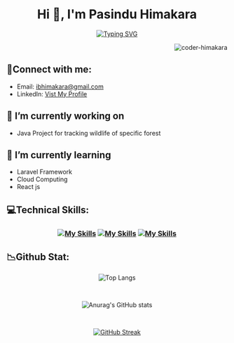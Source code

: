 <h1 align="center">Hi 👋, I'm Pasindu Himakara</h1>
<div align=center>
  
<a href="https://git.io/typing-svg"><img src="https://readme-typing-svg.demolab.com?font=Fira+Code&pause=1000&color=23F720&random=false&width=435&lines=I+am+a+tech+enthusiast.;Adept+at+Mastering+New+Concepts." alt="Typing SVG" /></a>
</div>
<p align="right"> <img src="https://komarev.com/ghpvc/?username=coder-himakara&label=Profile%20views&color=0e75b6&style=flat" alt="coder-himakara" /> </p>


## :calling:Connect with me:
- Email:  ibhimakara@gmail.com
- LinkedIn:  <a href="https://linkedin.com/in/pasindu-himakara-b44885285">Vist My Profile</a> 


## 🔭 I’m currently working on 
- Java Project for tracking wildlife of specific forest

## 🌱 I’m currently learning 
- Laravel Framework
- Cloud Computing
- React js



## :computer:Technical Skills:
<h3 align=center>
  
[![My Skills](https://skillicons.dev/icons?i=js,html,css,bootstrap)](https://skillicons.dev)
[![My Skills](https://skillicons.dev/icons?i=java,figma&theme=light)](https://skillicons.dev)
[![My Skills](https://skillicons.dev/icons?i=c,git,laravel,mysql,ps,php)](https://skillicons.dev)
</h3>


## :chart_with_downwards_trend:Github Stat:
<div align=center>
  
  ![Top Langs](https://github-readme-stats.vercel.app/api/top-langs/?username=Coder-himakara&layout=compact&theme=dark)
</div>
</br>
<div align=center>
  
![Anurag's GitHub stats](https://github-readme-stats.vercel.app/api?username=Coder-himakara&show_icons=true&theme=radical)
  
</div>
</br>
<div align=center>
  
  [![GitHub Streak](https://streak-stats.demolab.com/?user=Coder-himakara&theme=dark)](https://git.io/streak-stats)
</div>

